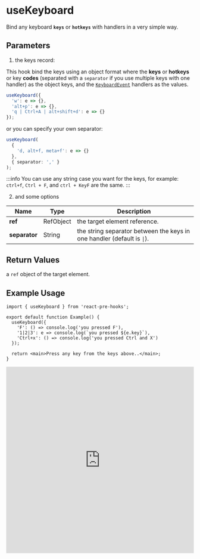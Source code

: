 # useKeyboard

Bind any keyboard **`keys`** or **`hotkeys`** with handlers in a very simple way.

## Parameters

1. the keys record:

This hook bind the keys using an object format where the **keys** or **hotkeys** or key **codes** (separated with a `separator` if you use multiple keys with one handler) as the object keys, and the [`KeyboardEvent`](https://developer.mozilla.org/en-US/docs/Web/API/KeyboardEvent) handlers as the values.

```ts
useKeyboard({
  'w': e => {},
  'alt+p': e => {},
  'q | Ctrl+A | alt+shift+d': e => {}
});
```

or you can specify your own separator:

```ts
useKeyboard(
  {
    'd, alt+f, meta+f': e => {}
  },
  { separator: ',' }
);
```

:::info
You can use any string case you want for the keys, for example:
`ctrl+f`, `Ctrl + F`, and `ctrl + KeyF` are the same.
:::

2. and some options

| Name          | Type      | Description                                                             |
| ------------- | --------- | ----------------------------------------------------------------------- |
| **ref**       | RefObject | the target element reference.                                           |
| **separator** | String    | the string separator between the keys in one handler (default is `\|`). |

## Return Values

a `ref` object of the target element.

## Example Usage

```tsx
import { useKeyboard } from 'react-pre-hooks';

export default function Example() {
  useKeyboard({
    'F': () => console.log('you pressed F'),
    '1|2|3': e => console.log(`you pressed ${e.key}`),
    'Ctrl+x': () => console.log('you pressed Ctrl and X')
  });

  return <main>Press any key from the keys above..</main>;
}
```

<iframe src="https://codesandbox.io/embed/usekeyboard-y2p6pv?expanddevtools=1&fontsize=14&hidenavigation=1&module=%2Fsrc%2FComponent.tsx&theme=dark" style="width:100%; height:500px; border:0; overflow:hidden;" title="useKeyboard" allow="accelerometer; ambient-light-sensor; camera; encrypted-media; geolocation; gyroscope; hid; microphone; midi; payment; usb; vr; xr-spatial-tracking" sandbox="allow-forms allow-modals allow-popups allow-presentation allow-same-origin allow-scripts"></iframe>
